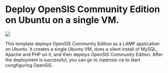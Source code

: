 # Deploy OpenSIS Community Edition on Ubuntu on a single VM.

<a href="https://portal.azure.com/#create/Microsoft.Template/uri/https%3A%2F%2Fraw.githubusercontent.com%2Fvinhub%2Fazure-quickstart-templates%2Fmaster%2Fopensis-singlevm-ubuntu%2Fazuredeploy.json" target="_blank"><img src="http://azuredeploy.net/deploybutton.png"/></a>

This template deploys OpenSIS Community Edition as a LAMP application on Ubuntu. It creates a single Ubuntu VM, does a silent install of MySQL, Apache and PHP on it, and then deploys OpenSIS Community Edition.  After the deployment is successful, you can go to /opensis-ce to start congfiguring OpenSIS.
